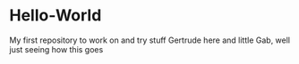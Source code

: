 # Hello-World
My first repository to work on and try stuff
Gertrude here and little Gab, well just seeing how this goes
